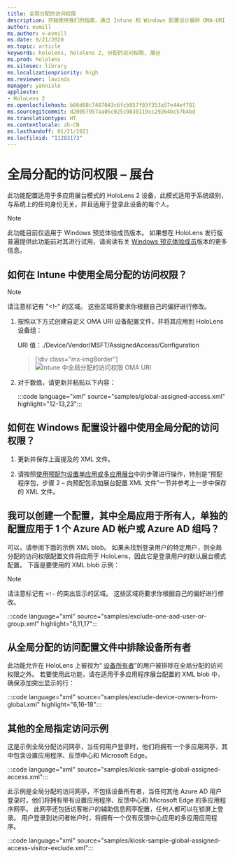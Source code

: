 ```yaml
---
title: 全局分配的访问权限
description: 开始使用我们的指南，通过 Intune 和 Windows 配置设计器将 OMA-URI 用于全局分配的访问权限展台。
author: evmill
ms.author: v-evmill
ms.date: 9/21/2020
ms.topic: article
keywords: hololens, hololens 2, 分配的访问权限, 展台
ms.prod: hololens
ms.sitesec: library
ms.localizationpriority: high
ms.reviewer: lavinds
manager: yannisle
appliesto:
- HoloLens 2
ms.openlocfilehash: b86d88c7487043c6fcb057f03f353a57e44ef781
ms.sourcegitcommit: d20057957aa05c025c9838119cc29264bc57b4bd
ms.translationtype: HT
ms.contentlocale: zh-CN
ms.lasthandoff: 01/21/2021
ms.locfileid: "11283173"
---
```

# 全局分配的访问权限 – 展台

此功能配置适用于多应用展台模式的 HoloLens 2 设备，此模式适用于系统级别，与系统上的任何身份无关，并且适用于登录此设备的每个人。

> [!NOTE]
> 此功能目前仅适用于 Windows 预览体验成员版本。 如果想在 HoloLens 发行版普遍提供此功能前对其进行试用，请阅读有关 [ Windows 预览体验成员](hololens-insider.md)版本的更多信息。

## 如何在 Intune 中使用全局分配的访问权限？

> [!NOTE]
> 请注意标记有 "<!-" 的区域。 这些区域将要求你根据自己的偏好进行修改。

1. 按照以下方式创建自定义 OMA URI 设备配置文件，并将其应用到 HoloLens 设备组：

    URI 值：./Device/Vendor/MSFT/AssignedAccess/Configuration

    > [!div class="mx-imgBorder"]
    > ![Intune 中全局分配的访问权限 OMA URI](images/global-assigned-access-omauri.png)

2. 对于数值，请更新并粘贴以下内容：

    :::code language="xml" source="samples/global-assigned-access.xml" highlight="12-13,23":::

## 如何在 Windows 配置设计器中使用全局分配的访问权限？

1. 更新并保存上面提及的 XML 文件。 

2. 请按照[使用预配包设置单应用或多应用展台](https://docs.microsoft.com/hololens/hololens-kiosk#use-a-provisioning-package-to-set-up-a-single-app-or-multi-app-kiosk)中的步骤进行操作，特别是“预配 程序包，步骤 2 – 向预配包添加展台配置 XML 文件”一节并参考上一步中保存的 XML 文件。

## 我可以创建一个配置，其中全局应用于所有人，单独的配置应用于 1 个 Azure AD 帐户或 Azure AD 组吗？ 

可以，请参阅下面的示例 XML blob。 如果未找到登录用户的特定用户，则全局分配的访问权限配置文件将应用于 HoloLens，因此它是登录用户的默认展台模式配置。
下面是要使用的 XML blob 示例：

> [!NOTE]
> 请注意标记有 `<!-` 的突出显示的区域。 这些区域将要求你根据自己的偏好进行修改。

 :::code language="xml" source="samples/exclude-one-aad-user-or-group.xml" highlight="8,11,17":::

## 从全局分配的访问配置文件中排除设备所有者

此功能允许在 HoloLens 上被视为“ [设备所有者](security-adminless-os.md)”的用户被排除在全局分配的访问权限之外。 若要使用此功能，请在适用于多应用程序展台配置的 XML blob 中，确保添加突出显示的行：

 :::code language="xml" source="samples/exclude-device-owners-from-global.xml" highlight="6,16-18":::

## 其他的全局指定访问示例

这是示例全局分配访问网亭，当任何用户登录时，他们将拥有一个多应用网亭，其中包含设置应用程序、反馈中心和 Microsoft Edge。

:::code language="xml" source="samples/kiosk-sample-global-assigned-access.xml":::

此示例是全局分配的访问网亭，不包括设备所有者，当任何其他 Azure AD 用户登录时，他们将拥有带有设置应用程序、反馈中心和 Microsoft Edge 的多应用程序网亭。 此网亭还包括访客帐户的辅助信息网亭配置，任何人都可以在锁屏上登录。 用户登录到访问者帐户时，将拥有一个仅有反馈中心应用的多应用应用程序。

:::code language="xml" source="samples/kiosk-sample-global-assigned-access-visitor-exclude.xml":::
